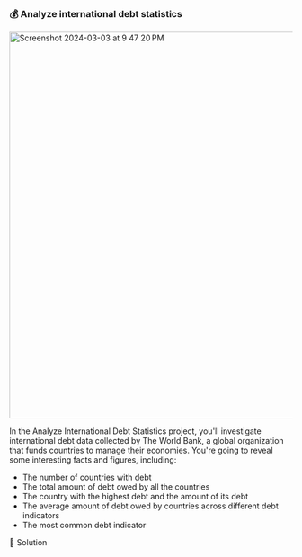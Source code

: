 ### :moneybag: Analyze international debt statistics

<img width="687" alt="Screenshot 2024-03-03 at 9 47 20 PM" src="https://github.com/shafeeqrahaman/DataCampPortfolios/assets/29007691/8325700f-4e84-40e6-b4f5-c845c615af72">

In the Analyze International Debt Statistics project, you'll investigate international debt data collected by The World Bank, a global organization that funds countries to manage their economies. You're going to reveal some interesting facts and figures, including:

* The number of countries with debt
* The total amount of debt owed by all the countries
* The country with the highest debt and the amount of its debt
* The average amount of debt owed by countries across different debt indicators
* The most common debt indicator

📌 Solution
